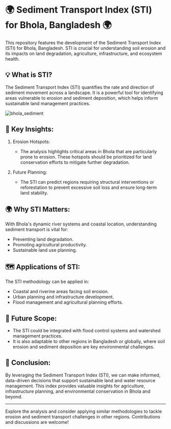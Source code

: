 
# 🌍 Sediment Transport Index (STI) for Bhola, Bangladesh 🌍

This repository features the development of the Sediment Transport Index (STI) for Bhola, Bangladesh. STI is crucial for understanding soil erosion and its impacts on land degradation, agriculture, infrastructure, and ecosystem health.

## 💡 What is STI?
The Sediment Transport Index (STI) quantifies the rate and direction of sediment movement across a landscape. It is a powerful tool for identifying areas vulnerable to erosion and sediment deposition, which helps inform sustainable land management practices.

![bhola_sediment](https://github.com/user-attachments/assets/fcd1c189-784a-4013-96b3-c4af52f2d2ee)

## 🔑 Key Insights:
1. Erosion Hotspots:
   - The analysis highlights critical areas in Bhola that are particularly prone to erosion. These hotspots should be prioritized for land conservation efforts to mitigate further degradation.

2. Future Planning:
   - The STI can predict regions requiring structural interventions or reforestation to prevent excessive soil loss and ensure long-term land stability.

## 🌍 Why STI Matters:
With Bhola's dynamic river systems and coastal location, understanding sediment transport is vital for:
- Preventing land degradation.
- Promoting agricultural productivity.
- Sustainable land use planning.

## 🗺️ Applications of STI:
The STI methodology can be applied in:
- Coastal and riverine areas facing soil erosion.
- Urban planning and infrastructure development.
- Flood management and agricultural planning efforts.

## 🚀 Future Scope:
- The STI could be integrated with flood control systems and watershed management practices.
- It is also adaptable to other regions in Bangladesh or globally, where soil erosion and sediment deposition are key environmental challenges.

## 🌱 Conclusion:
By leveraging the Sediment Transport Index (STI), we can make informed, data-driven decisions that support sustainable land and water resource management. This index provides valuable insights for agriculture, infrastructure planning, and environmental conservation in Bhola and beyond.

---

Explore the analysis and consider applying similar methodologies to tackle erosion and sediment transport challenges in other regions. Contributions and discussions are welcome!
